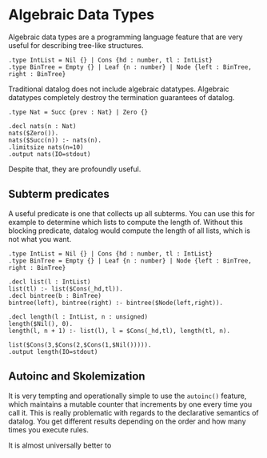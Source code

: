 # Algebraic Data Types

Algebraic data types are a programming language feature that are very useful for describing tree-like structures.

```souffle
.type IntList = Nil {} | Cons {hd : number, tl : IntList}
.type BinTree = Empty {} | Leaf {n : number} | Node {left : BinTree, right : BinTree}

```


Traditional datalog does not include algebraic datatypes. Algebraic datatypes completely destroy the termination guarantees of datalog.

```souffle
.type Nat = Succ {prev : Nat} | Zero {}

.decl nats(n : Nat)
nats($Zero()).
nats($Succ(n)) :- nats(n).
.limitsize nats(n=10)
.output nats(IO=stdout)
```

Despite that, they are profoundly useful.

## Subterm predicates
A useful predicate is one that collects up all subterms. You can use this for example to determine which lists to compute the length of. Without this blocking predicate, datalog would compute the length of all lists, which is not what you want.

```souffle
.type IntList = Nil {} | Cons {hd : number, tl : IntList}
.type BinTree = Empty {} | Leaf {n : number} | Node {left : BinTree, right : BinTree}

.decl list(l : IntList)
list(tl) :- list($Cons(_hd,tl)).
.decl bintree(b : BinTree)
bintree(left), bintree(right) :- bintree($Node(left,right)).

.decl length(l : IntList, n : unsigned)
length($Nil(), 0).
length(l, n + 1) :- list(l), l = $Cons(_hd,tl), length(tl, n).

list($Cons(3,$Cons(2,$Cons(1,$Nil())))).
.output length(IO=stdout)
```

## Autoinc and Skolemization
It is very tempting and operationally simple to use the `autoinc()` feature, which maintains a mutable counter that increments by one every time you call it. This is really problematic with regards to the declarative semantics of datalog. You get different results depending on the order and how many times you execute rules.

It is almost universally better to 